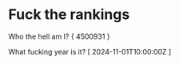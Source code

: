 # Fuck the rankings

Who the hell am I?
{ 4500931 }

What fucking year is it?
[ 2024-11-01T10:00:00Z ]
